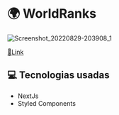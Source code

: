 # 🌍 WorldRanks 
![Screenshot_20220829-203908_1](https://user-images.githubusercontent.com/75839810/187317311-9b81510e-ad24-49ec-a7cc-f8097e4cc83c.jpg)


<a href='https://Countries.aninimi2.repl.co'>🔗Link</a>

## 💻 Tecnologias usadas 
<ul>
  <li>NextJs</li>
  <li>Styled Components</li>
</ul>
